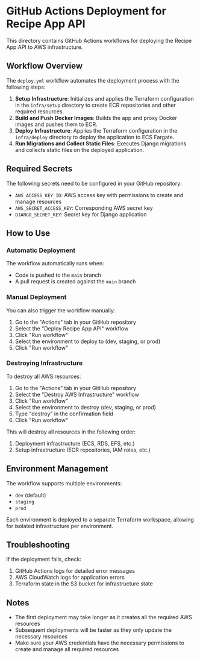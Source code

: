 # GitHub Actions Deployment for Recipe App API

This directory contains GitHub Actions workflows for deploying the Recipe App API to AWS infrastructure.

## Workflow Overview

The `deploy.yml` workflow automates the deployment process with the following steps:

1. **Setup Infrastructure**: Initializes and applies the Terraform configuration in the `infra/setup` directory to create ECR repositories and other required resources.
2. **Build and Push Docker Images**: Builds the app and proxy Docker images and pushes them to ECR.
3. **Deploy Infrastructure**: Applies the Terraform configuration in the `infra/deploy` directory to deploy the application to ECS Fargate.
4. **Run Migrations and Collect Static Files**: Executes Django migrations and collects static files on the deployed application.

## Required Secrets

The following secrets need to be configured in your GitHub repository:

- `AWS_ACCESS_KEY_ID`: AWS access key with permissions to create and manage resources
- `AWS_SECRET_ACCESS_KEY`: Corresponding AWS secret key
- `DJANGO_SECRET_KEY`: Secret key for Django application

## How to Use

### Automatic Deployment

The workflow automatically runs when:
- Code is pushed to the `main` branch
- A pull request is created against the `main` branch

### Manual Deployment

You can also trigger the workflow manually:

1. Go to the "Actions" tab in your GitHub repository
2. Select the "Deploy Recipe App API" workflow
3. Click "Run workflow"
4. Select the environment to deploy to (dev, staging, or prod)
5. Click "Run workflow"

### Destroying Infrastructure

To destroy all AWS resources:

1. Go to the "Actions" tab in your GitHub repository
2. Select the "Destroy AWS Infrastructure" workflow
3. Click "Run workflow"
4. Select the environment to destroy (dev, staging, or prod)
5. Type "destroy" in the confirmation field
6. Click "Run workflow"

This will destroy all resources in the following order:
1. Deployment infrastructure (ECS, RDS, EFS, etc.)
2. Setup infrastructure (ECR repositories, IAM roles, etc.)

## Environment Management

The workflow supports multiple environments:
- `dev` (default)
- `staging`
- `prod`

Each environment is deployed to a separate Terraform workspace, allowing for isolated infrastructure per environment.

## Troubleshooting

If the deployment fails, check:

1. GitHub Actions logs for detailed error messages
2. AWS CloudWatch logs for application errors
3. Terraform state in the S3 bucket for infrastructure state

## Notes

- The first deployment may take longer as it creates all the required AWS resources
- Subsequent deployments will be faster as they only update the necessary resources
- Make sure your AWS credentials have the necessary permissions to create and manage all required resources
